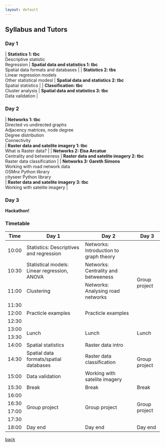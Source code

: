```yaml
---
layout: default
---
```


## Syllabus and Tutors


### Day 1

| **Statistics 1: tbc**<br>Descriptive statistic<br>Regression | **Spatial data and statistics 1: tbc**<br>Spatial data formats and databases |
| **Statistics 2: tbs**<br>Linear regression models<br>Other statistical modesl | **Spatial data and statistics 2: tbc**<br>Spatial statistics |
| **Classification: tbc**<br>Cluster analysis | **Spatial data and statistics 3: tbc**<br>Data validation |



### Day 2

| **Networks 1: tbc**<br>Directed vs undirected graphs<br>Adjacency matrices, node degree<br>Degree distribution<br>Connectivity<br> | **Raster data and satelite imagery 1: tbc**<br>What is Raster data? |
| **Networks 2: Elsa Arcatue**<br>Centrality and betweeness | **Raster data and satelite imagery 2: tbc**<br>Raster data classification |
| **Networks 3: Gareth Simons**<br>Working with road network data<br>OSMnx Python library<br>cityseer Python library<br> | **Raster data and satelite imagery 3: tbc**<br>Working with satelite imagery |

### Day 3

**Hackathon!**

### Timetable

<!---
<div style="width:100%;height:0;padding-bottom:56%;position:relative;"><iframe src="https://giphy.com/embed/DNpWCDNx03IXlETSac" width="100%" height="100%" style="position:absolute" frameBorder="0" ></iframe></div><p><a href="https://giphy.com/gifs/mailchimp-dance-teamwork-conga-line-DNpWCDNx03IXlETSac">Site still under construction.</a></p>
--->

<!---
	Possibly useful template: https://codepen.io/oltika/pen/GNvdgV
	--->

<html>
<head>
<style>
#timetable table {
  font-family: "Trebuchet MS", Arial, Helvetica, sans-serif;
  border-collapse: collapse;
  width: 100%;
  table-layout: auto;
}

#timetable thead {
  background: #433E4C;
  color: white;
}

#timetable th {
  padding-top: 12px;
  padding-bottom: 12px;
  text-align: left;
  color: white;
}

/* stop alternate colouring
#timetable tr:nth-child(even){background-color: #f2f2f2;}
*/

#timetable td:hover {background-color: #ddd;}


#timetable tr {
  border-bottom: 2px solid #ddd;
  padding: 8px;
}


/*
#timetable td {
  border: 1px solid #ddd;
  padding: 8px;
}
*/

</style>
</head>
<body>
<table id="timetable">
	<thead>
	<tr>
		<th>Time</th>
		<th>Day 1</th>
		<th>Day 2</th>
		<th>Day 3</th>
	</tr>
	</thead>
	<tr>
		<td>10:00</td>
		<td>Statistics: Descriptives and regression</td>
		<td>Networks: Introduction to graph theory</td>
		<td rowspan="6">Group project</td>
	</tr>
	<tr>
		<td>10:30</td>
		<td>Statistical models: Linear regression, ANOVA</td>
		<td>Networks: Centrality and betweeness</td>
	</tr>
	<tr>
		<td>11:00</td>
		<td>Clustering</td>
		<td>Networks: Analysing road networks</td>
	</tr>
	<tr>
		<td>11:30</td>
		<td rowspan="3">Practicle examples</td>
		<td rowspan="3">Practicle examples</td>
	</tr>
	<tr>
		<td>12:00</td>
	</tr>
	<tr>
		<td>12:30</td>
	</tr>
	<tr>
		<td>13:00</td>
		<td rowspan="2">Lunch</td>
		<td rowspan="2">Lunch</td>
		<td rowspan="2">Lunch</td>
	</tr>
	<tr>
		<td>13:30</td>
	</tr>
	<tr>
		<td>14:00</td>
		<td>Spatial statistics</td>
		<td>Raster data intro</td>
		<td rowspan="3">Group project</td>
	</tr>
	<tr>
		<td>14:30</td>
		<td>Spatial data formats/spatial databases</td>
		<td>Raster data classification</td>
	</tr>
	<tr>
		<td>15:00</td>
		<td>Data validation</td>
		<td>Working with satelite imagery</td>
	</tr>
	<tr>
		<td>15:30</td>
		<td>Break</td>
		<td>Break</td>
		<td>Break</td>
	</tr>
	<tr>
		<td>16:00</td>
		<td rowspan="4">Group project</td>
		<td rowspan="4">Group project</td>
		<td rowspan="4">Group project</td>
	</tr>
	<tr>
		<td>16:30</td>
	</tr>
	<tr>
		<td>17:00</td>
	</tr>
	<tr>
		<td>17:30</td>
	</tr>
	<tr>
		<td>18:00</td>
		<td>Day end</td>
		<td>Day end</td>
		<td>Day end</td>
	</tr>
</table>
</body>
</html>

[back](./)

